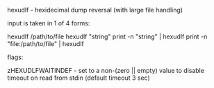 hexudlf - hexidecimal dump reversal (with large file handling)


input is taken in 1 of 4 forms: 

  hexudlf /path/to/file
  hexudlf "string"
  print -n "string" | hexudlf
  print -n "file:/path/to/file" | hexudlf


flags:

  zHEXUDLFWAITINDEF - set to a non-(zero || empty) value to disable timeout on read from stdin (default timeout 3 sec)


